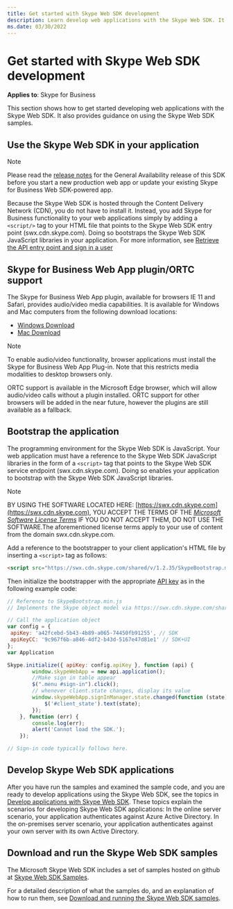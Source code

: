 ```yaml
---
title: Get started with Skype Web SDK development
description: Learn develop web applications with the Skype Web SDK. It also provides guidance on using the Skype Web SDK samples.
ms.date: 03/30/2022
---
```


# Get started with Skype Web SDK development

**Applies to**: Skype for Business

This section shows how to get started developing web applications with the Skype Web SDK. It also provides guidance on using the Skype Web SDK samples.

## Use the Skype Web SDK in your application

> [!NOTE]
> Please read the [release notes](ReleaseNotes.md) for the General Availability release of this SDK before you start a new production web app or update your existing Skype for Business Web SDK-powered app.

Because the Skype Web SDK is hosted through the Content Delivery Network (CDN), you do not have to install it. Instead, you add Skype for Business functionality to your web applications simply by adding a `<script/>` tag to your HTML file that points to the Skype Web SDK entry point (swx.cdn.skype.com). Doing so bootstraps the Skype Web SDK JavaScript libraries in your application. For more information, see [Retrieve the API entry point and sign in a user](GetAPIEntrySignIn.md)

## Skype for Business Web App plugin/ORTC support

The Skype for Business Web App plugin, available for browsers IE 11 and Safari, provides audio/video media capabilities. It is available for Windows and Mac computers from the following download locations:

- [Windows Download](https://swx.cdn.skype.com/s4b-plugin/16.2.0.67/SkypeMeetingsApp.msi)
- [Mac Download](https://swx.cdn.skype.com/s4b-plugin/16.2.0.67/SkypeForBusinessPlugin.pkg)

> [!NOTE]
> To enable audio/video functionality, browser applications must install the Skype for Business Web App Plug-in. Note that this restricts media modalities to desktop browsers only.

ORTC support is available in the Microsoft Edge browser, which will allow audio/video calls without a plugin installed.  ORTC support for other browsers will be added in the near future, however the plugins are still available as a fallback.

## Bootstrap the application

The programming environment for the Skype Web SDK is JavaScript. Your web application must have a reference to the Skype Web SDK JavaScript libraries in the form of a `<script>` tag that points to the Skype Web SDK service endpoint (swx.cdn.skype.com). Doing so enables your application to bootstrap with the Skype Web SDK JavaScript libraries.

> [!NOTE]
> BY USING THE SOFTWARE LOCATED HERE: [https://swx.cdn.skype.com](https://swx.cdn.skype.com), YOU ACCEPT THE TERMS OF THE _[Microsoft Software License Terms](TermsOfService.md)_ IF YOU DO NOT ACCEPT THEM, DO NOT USE THE SOFTWARE.The aforementioned license terms apply to your use of content from the domain swx.cdn.skype.com.

Add a reference to the bootstrapper to your client application's HTML file by inserting a `<script>` tag as follows:

```html
<script src="https://swx.cdn.skype.com/shared/v/1.2.35/SkypeBootstrap.min.js"></script> 
```

Then initialize the bootstrapper with the appropriate [API key](APIProductKeys.md) as in the following example code:

```js
// Reference to SkypeBootstrap.min.js
// Implements the Skype object model via https://swx.cdn.skype.com/shared/v/1.2.35/SkypeBootstrap.min.js

// Call the application object
var config = {
 apiKey: 'a42fcebd-5b43-4b89-a065-74450fb91255', // SDK
 apiKeyCC: '9c967f6b-a846-4df2-b43d-5167e47d81e1' // SDK+UI
}; 
var Application

Skype.initialize({ apiKey: config.apiKey }, function (api) {
        window.skypeWebApp = new api.application();
        //Make sign in table appear
        $(".menu #sign-in").click();
        // whenever client.state changes, display its value
        window.skypeWebApp.signInManager.state.changed(function (state) {
            $('#client_state').text(state);
        });
    }, function (err) {
        console.log(err);
        alert('Cannot load the SDK.');
    });

// Sign-in code typically follows here.

```

## Develop Skype Web SDK applications

After you have run the samples and examined the sample code, and you are ready to develop applications using the Skype Web SDK, see the topics in [Develop applications with Skype Web SDK](DevelopApplications.md). These topics explain the scenarios for developing Skype Web SDK applications: In the online server scenario, your application authenticates against Azure Active Directory. In the on-premises server scenario, your application authenticates against your own server with its own Active Directory.

## Download and run the Skype Web SDK samples

The Microsoft Skype Web SDK includes a set of samples hosted on github at [Skype Web SDK Samples](https://github.com/OfficeDev/skype-web-sdk-samples).

For a detailed description of what the samples do, and an explanation of how to run them, see [Download and running the Skype Web SDK samples](DownloadRunSamples.md).
